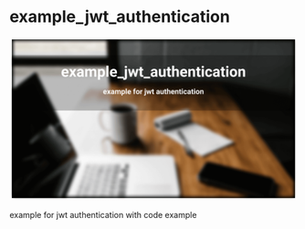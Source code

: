 # example_jwt_authentication

![cover](docs/cover.png)

example for jwt authentication with code example